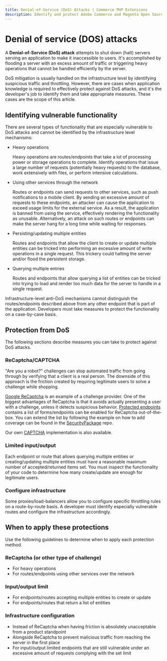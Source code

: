 ```yaml
---
title: Denial-of-Service (DoS) Attacks | Commerce PHP Extensions
description: Identify and protect Adobe Commerce and Magento Open Source component functionality vulnerable to denial of service attacks.
---
```


# Denial of service (DOS) attacks

A __Denial-of-Service (DoS) attack__ attempts to shut down (halt) servers serving an application to make it
inaccessible to users. It's accomplished by flooding a server with an excess amount of traffic or triggering heavy
operations that cannot be handled efficiently by the server.

DoS mitigation is usually handled on the infrastructure level by identifying suspicious traffic and throttling.
However, there are cases when application knowledge is required to effectively protect against DoS attacks, and it's
the developer's job to identify them and take appropriate measures. These cases are the scope of this article.

## Identifying vulnerable functionality

There are several types of functionality that are especially vulnerable to DoS attacks and cannot be identified
by the infrastructure level mechanisms:

*  Heavy operations

   Heavy operations are routes/endpoints that take a lot of processing power or storage operations to complete. Identify operations
that issue a large number of requests (potentially heavy requests) to the database, work extensively with files, or perform intensive
calculations.

*  Using other services through the network

   Routes or endpoints can send requests to other services, such as push notifications to a mobile client.
By sending an excessive amount of requests to these endpoints, an attacker can cause the application to exceed usage limits for the
external service. As a result, the application is banned from using the service, effectively rendering the functionality as unusable.
Alternatively, an attack on such routes or endpoints can make the server hang for a long time while waiting for responses.

*  Persisting/updating multiple entities

   Routes and endpoints that allow the client to create or update multiple entities can be tricked into
performing an excessive amount of write operations in a single request. This trickery could halting the server and/or flood
the persistent storage.

*  Querying multiple entries

   Routes and endpoints that allow querying a list of entities can be tricked into trying to load and render too much
data for the server to handle in a single request.

Infrastructure-level anti-DoS mechanisms cannot distinguish the routes/endpoints described above from any other endpoint that is part
of the application. Developers must take measures to protect the functionality on a case-by-case basis.

## Protection from DoS

The following sections describe measures you can take to protect against DoS attacks.

### ReCaptcha/CAPTCHA

"Are you a robot?" challenges can stop automated traffic from going through by verifying that a client is a real person.
The downside of this approach is the friction created by requiring legitimate users to solve a challenge while
shopping.

[Google ReCaptcha](https://docs.magento.com/user-guide/stores/security-google-recaptcha.html) is an example of a
challenge provider. One of the biggest advantages of ReCaptcha is that it avoids actually presenting
a user with a challenge, unless it detects suspicious behavior. [Protected endpoints](https://devdocs.magento.com/guides/v2.4/rest/protected-endpoints.html)
contains a list of forms/endpoints can be enabled for ReCaptcha out-of-the-box. You can extend the list by following the example
on how to add coverage can be found in the [SecurityPackage](https://github.com/magento/security-package/tree/develop/ReCaptchaCustomer) repo.

Our own [CAPTCHA](https://docs.magento.com/user-guide/stores/security-captcha.html) implementation is also available.

### Limited input/output

Each endpoint or route that allows querying multiple entities or creating/updating multiple entities must have a reasonable
maximum number of accepted/returned items set. You must inspect the functionality of your code to determine
how many create/update are enough for legitimate users.

### Configure infrastructure

Some proxies/load-balancers allow you to configure specific throttling rules on a route-by-route basis. A developer must
identify especially vulnerable routes and configure the infrastructure accordingly.

## When to apply these protections

Use the following guidelines to determine when to apply each protection method.

### ReCaptcha (or other type of challenge)

*  For heavy operations
*  For routes/endpoints using other services over the network

### Input/output limit

*  For endpoints/routes accepting multiple entities to create or update
*  For endpoints/routes that return a list of entities

### Infrastructure configuration

*  Instead of ReCaptcha when having friction is absolutely unacceptable from a product standpoint
*  Alongside ReCaptcha to prevent malicious traffic from reaching the server in the first place
*  For input/output limited endpoints that are still vulnerable under an excessive amount of requests complying with the set limit
